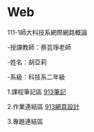 # Web
111-1師大科技系網際網路概論

-授課教師：蔡芸琤老師

-姓名：胡亞莉  

-系級：科技系二年級

1.課程筆記區
    [913筆記](https://github.com/Huwalli/Web/blob/main/%E8%AA%B2%E7%A8%8B%E7%AD%86%E8%A8%98/%E7%AD%86%E8%A8%98.txt)

2.作業連結區
    [913網頁設計](https://huwalli.github.io/Web/startbootstrap-agency-gh-pages/)

3.專題連結區


